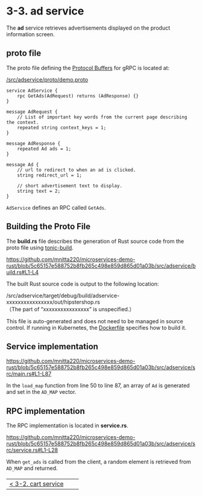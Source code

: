 # 3-3. ad service

The **ad** service retrieves advertisements displayed on the product information screen.

## proto file

The proto file defining the [Protocol Buffers](https://protobuf.dev/) for gRPC is located at:

[/src/adservice/proto/demo.proto](/src/adservice/proto/demo.proto)

```
service AdService {
    rpc GetAds(AdRequest) returns (AdResponse) {}
}

message AdRequest {
    // List of important key words from the current page describing the context.
    repeated string context_keys = 1;
}

message AdResponse {
    repeated Ad ads = 1;
}

message Ad {
    // url to redirect to when an ad is clicked.
    string redirect_url = 1;

    // short advertisement text to display.
    string text = 2;
}
```

`AdService` defines an RPC called `GetAds`.

## Building the Proto File

The **build.rs** file describes the generation of Rust source code from the proto file using [tonic-build](https://github.com/hyperium/tonic/tree/master/tonic-build).

https://github.com/mnitta220/microservices-demo-rust/blob/5c65157e588752b8fb265c498e859d865d01a03b/src/adservice/build.rs#L1-L4

The built Rust source code is output to the following location:

/src/adservice/target/debug/build/adservice-xxxxxxxxxxxxxxxx/out/hipstershop.rs  
（The part of “xxxxxxxxxxxxxxxx” is unspecified.）

This file is auto-generated and does not need to be managed in source control. If running in Kubernetes, the [Dockerfile](/src/adservice/Dockerfile) specifies how to build it.

## Service implementation

https://github.com/mnitta220/microservices-demo-rust/blob/5c65157e588752b8fb265c498e859d865d01a03b/src/adservice/src/main.rs#L1-L87

In the `load_map` function from line 50 to line 87, an array of `Ad` is generated and set in the `AD_MAP` vector.

## RPC implementation

The RPC implementation is located in **service.rs**.

https://github.com/mnitta220/microservices-demo-rust/blob/5c65157e588752b8fb265c498e859d865d01a03b/src/adservice/src/service.rs#L1-L28

When `get_ads` is called from the client, a random element is retrieved from `AD_MAP` and returned.

<table style="width: 90%; margin-top: 20px;">
<tr>
<td style="text-align: left"><a href="./3-2.cart.md">&lt;&nbsp;3-2. cart service</a></td>
<td></td>
<td style="text-align: right"></td>
</tr>
</table>
